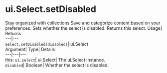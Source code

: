  
#  ui.Select.setDisabled 
Stay organized with collections  Save and categorize content based on your preferences. 
Sets whether the select is disabled. 
Returns this select.
Usage| Returns  
---|---  
`Select.setDisabled(disabled)`| ui.Select  
Argument| Type| Details  
---|---|---  
this: `ui.select`| ui.Select| The ui.Select instance.  
`disabled`| Boolean| Whether the select is disabled.  
